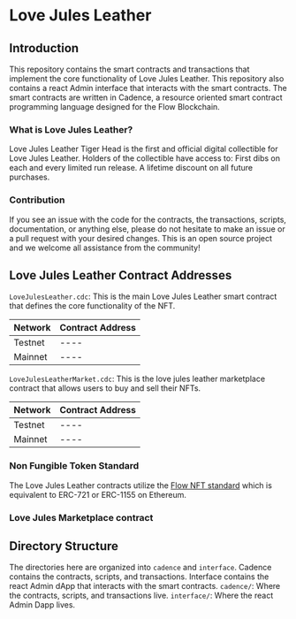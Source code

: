 # Love Jules Leather
## Introduction
This repository contains the smart contracts and transactions that implement the core functionality of Love Jules Leather.
This repository also contains a react Admin interface that interacts with the smart contracts.
The smart contracts are written in Cadence, a resource oriented smart contract programming language designed for the Flow Blockchain.
### What is Love Jules Leather?
Love Jules Leather Tiger Head is the first and official digital collectible for Love Jules Leather. Holders of the collectible have access to:
First dibs on each and every limited run release.
A lifetime discount on all future purchases.
### Contribution
If you see an issue with the code for the contracts, the transactions, scripts, documentation, or anything else, please do not hesitate to make an issue or a pull request with your desired changes. This is an open source project and we welcome all assistance from the community!
## Love Jules Leather Contract Addresses
`LoveJulesLeather.cdc`: This is the main Love Jules Leather smart contract that defines the core functionality of the NFT.

| **Network** | **Contract Address** |
|---|---|
| Testnet | ---- |
| Mainnet | ---- |

`LoveJulesLeatherMarket.cdc`: This is the love jules 
leather marketplace contract that allows users to buy and sell their NFTs.

| **Network** | **Contract Address** |
|---|---|
| Testnet | ---- |
| Mainnet | ---- |
### Non Fungible Token Standard
The Love Jules Leather contracts utilize the [Flow NFT standard](https://github.com/onflow/flow-nft) which is equivalent to ERC-721 or ERC-1155 on Ethereum.
### Love Jules Marketplace contract
## Directory Structure
The directories here are organized into `cadence` and `interface`.
Cadence contains the contracts, scripts, and transactions.
Interface contains the react Admin dApp that interacts with the smart contracts.
`cadence/`: Where the contracts, scripts, and transactions live.
`interface/`: Where the react Admin Dapp lives.